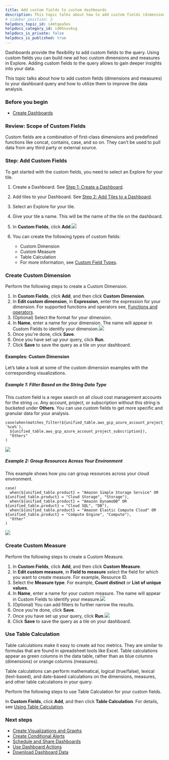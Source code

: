 ```yaml
---
title: Add custom fields to custom dashboards
description: This topic talks about how to add custom fields (dimensions and measures) to your dashboard.
# sidebar_position: 2
helpdocs_topic_id: i4mtqea5es
helpdocs_category_id: id0hnxv6sg
helpdocs_is_private: false
helpdocs_is_published: true
---
```


Dashboards provide the flexibility to add custom fields to the query. Using custom fields you can build new ad hoc custom dimensions and measures in Explore. Adding custom fields to the query allows to gain deeper insights into your data.

This topic talks about how to add custom fields (dimensions and measures) to your dashboard query and how to utilize them to improve the data analysis.

### Before you begin

* [Create Dashboards](create-dashboards.md)

### Review: Scope of Custom Fields

Custom fields are a combination of first-class dimensions and predefined functions like concat, contains, case, and so on. They can't be used to pull data from any third party or external source.

### Step: Add Custom Fields

To get started with the custom fields, you need to select an Explore for your tile.

1. Create a Dashboard. See [Step 1: Create a Dashboard](create-dashboards.md#step-1-create-a-dashboard).
2. Add tiles to your Dashboard. See [Step 2: Add Tiles to a Dashboard](create-dashboards.md#step-2-add-tiles-to-a-dashboard).
3. Select an Explore for your tile.
4. Give your tile a name. This will be the name of the tile on the dashboard.
5. In **Custom Fields**, click **Add**.![](./static/add-custom-fields-27.png)
6. You can create the following types of custom fields:  

	* Custom Dimension
	* Custom Measure
	* Table Calculation
	* For more information, see [Custom Field Types](https://connect.looker.com/library/document/adding-custom-fields?version=22.2#custom_field_types).

### Create Custom Dimension

Perform the following steps to create a Custom Dimension.

1. In **Custom Fields**, click **Add**, and then click **Custom Dimension**.
2. In **Edit custom dimension**, in **Expression**, enter the expression for your dimension. For supported functions and operators see, [Functions and operators](https://docs.looker.com/exploring-data/creating-looker-expressions/looker-functions-and-operators).
3. (Optional) Select the format for your dimension.
4. In **Name**, enter a name for your dimension. The name will appear in Custom Fields to identify your dimension.![](./static/add-custom-fields-28.png)
5. Once you're done, click **Save**.
6. Once you have set up your query, click **Run**.
7. Click **Save** to save the query as a tile on your dashboard.

#### Examples: Custom Dimension

Let’s take a look at some of the custom dimension examples with the corresponding visualizations.

##### Example 1: Filter Based on the String Data Type

This custom field is a regex search on all cloud cost management accounts for the string `ce`. Any account, project, or subscription without this string is bucketed under **Others**. You can use custom fields to get more specific and granular data for your analysis.


```
case(when(matches_filter(${unified_table.aws_gcp_azure_account_project_subscription}, `%ce%`),   
  ${unified_table.aws_gcp_azure_account_project_subscription}),   
  "Others"  
)
```
![](./static/add-custom-fields-29.png)
##### Example 2: Group Resources Across Your Environment

This example shows how you can group resources across your cloud environment.


```
case(  
  when(${unified_table.product} = "Amazon Simple Storage Service" OR ${unified_table.product} = "Cloud Storage", "Storage"),  
  when(${unified_table.product} = "Amazon DynamoDB" OR ${unified_table.product} = "Cloud SQL", "DB"),  
  when(${unified_table.product} = "Amazon Elastic Compute Cloud" OR ${unified_table.product} = "Compute Engine", "Compute"),  
  "Other"  
)
```
![](./static/add-custom-fields-30.png)
### Create Custom Measure

Perform the following steps to create a Custom Measure.

1. In **Custom Fields**, click **Add**, and then click **Custom Measure**.
2. In **Edit custom measure**, in **Field to measure** select the field for which you want to create measure. For example, Resource ID.
3. Select the **Measure type**. For example, **Count distinct** or **List of unique values**.
4. In **Name**, enter a name for your custom measure. The name will appear in Custom Fields to identify your measure.![](./static/add-custom-fields-31.png)
5. (Optional) You can add filters to further narrow the results.
6. Once you're done, click **Save**.
7. Once you have set up your query, click **Run**.![](./static/add-custom-fields-32.png)
8. Click **Save** to save the query as a tile on your dashboard.

### Use Table Calculation

Table calculations make it easy to create ad hoc metrics. They are similar to formulas that are found in spreadsheet tools like Excel. Table calculations appear as green columns in the data table, rather than as blue columns (dimensions) or orange columns (measures).

Table calculations can perform mathematical, logical (true/false), lexical (text-based), and date-based calculations on the dimensions, measures, and other table calculations in your query.

Perform the following steps to use Table Calculation for your custom fields.

In **Custom Fields**, click **Add**, and then click **Table Calculation**. For details, see [Using Table Calculation](https://connect.looker.com/library/document/using-table-calculations?version=22.2).

### Next steps

* [Create Visualizations and Graphs](create-visualizations-and-graphs.md)
* [Create Conditional Alerts](create-conditional-alerts.md)
* [Schedule and Share Dashboards](share-dashboards.md)
* [Use Dashboard Actions](use-dashboard-actions.md)
* [Download Dashboard Data](download-dashboard-data.md)

